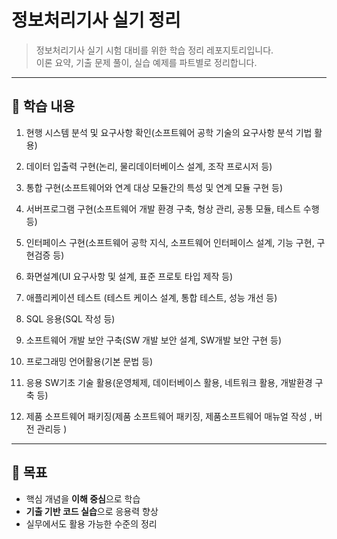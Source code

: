 # 정보처리기사 실기 정리

> 정보처리기사 실기 시험 대비를 위한 학습 정리 레포지토리입니다.  
> 이론 요약, 기출 문제 풀이, 실습 예제를 파트별로 정리합니다.

---

## 🧩 학습 내용

1. 현행 시스템 분석 및 요구사항 확인(소프트웨어 공학 기술의 요구사항 분석 기법 활용)

2. 데이터 입출력 구현(논리, 물리데이터베이스 설계, 조작 프로시저 등)

3. 통합 구현(소프트웨어와 연계 대상 모듈간의 특성 및 연계 모듈 구현 등)

4. 서버프로그램 구현(소프트웨어 개발 환경 구축, 형상 관리, 공통 모듈, 테스트 수행 등)

5. 인터페이스 구현(소프트웨어 공학 지식, 소프트웨어 인터페이스 설계, 기능 구현, 구현검증 등)

6. 화면설계(UI 요구사항 및 설계, 표준 프로토 타입 제작 등)

7. 애플리케이션 테스트 (테스트 케이스 설계, 통합 테스트, 성능 개선 등)

8. SQL 응용(SQL 작성 등)

9. 소프트웨어 개발 보안 구축(SW 개발 보안 설계, SW개발 보안 구현 등)

10. 프로그래밍 언어활용(기본 문법 등)

11. 응용 SW기초 기술 활용(운영체제, 데이터베이스 활용, 네트워크 활용, 개발환경 구축 등)

12. 제품 소프트웨어 패키징(제품 소프트웨어 패키징, 제품소프트웨어 매뉴얼 작성 , 버전 관리등 )
---

## 🧱 목표

- 핵심 개념을 **이해 중심**으로 학습  
- **기출 기반 코드 실습**으로 응용력 향상  
- 실무에서도 활용 가능한 수준의 정리  
